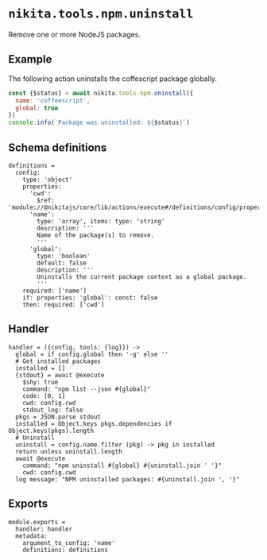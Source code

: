 
# `nikita.tools.npm.uninstall`

Remove one or more NodeJS packages.

## Example

The following action uninstalls the coffescript package globally.

```js
const {$status} = await nikita.tools.npm.uninstall({
  name: 'coffeescript',
  global: true
})
console.info(`Package was uninstalled: ${$status}`)
```

## Schema definitions

    definitions =
      config:
        type: 'object'
        properties:
          'cwd':
            $ref: 'module://@nikitajs/core/lib/actions/execute#/definitions/config/properties/cwd'
          'name':
            type: 'array', items: type: 'string'
            description: '''
            Name of the package(s) to remove.
            '''
          'global':
            type: 'boolean'
            default: false
            description: '''
            Uninstalls the current package context as a global package.
            '''
        required: ['name']
        if: properties: 'global': const: false
        then: required: ['cwd']

## Handler

    handler = ({config, tools: {log}}) ->
      global = if config.global then '-g' else ''
      # Get installed packages
      installed = []
      {stdout} = await @execute
        $shy: true
        command: "npm list --json #{global}"
        code: [0, 1]
        cwd: config.cwd
        stdout_log: false
      pkgs = JSON.parse stdout
      installed = Object.keys pkgs.dependencies if Object.keys(pkgs).length
      # Uninstall
      uninstall = config.name.filter (pkg) -> pkg in installed
      return unless uninstall.length
      await @execute
        command: "npm uninstall #{global} #{uninstall.join ' '}"
        cwd: config.cwd
      log message: "NPM uninstalled packages: #{uninstall.join ', '}"

## Exports

    module.exports =
      handler: handler
      metadata:
        argument_to_config: 'name'
        definitions: definitions
